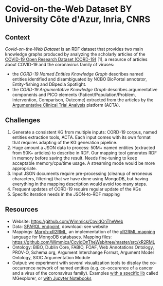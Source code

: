 # Covid-on-the-Web Dataset BY University Côte d'Azur, Inria, CNRS

## Context
*Covid-on-the-Web Dataset* is an RDF dataset that provides two main knowledge graphs produced by analyzing the scholarly articles of the [COVID-19 Open Research Dataset (CORD-19)](https://www.semanticscholar.org/cord19) [1], a resource of articles about COVID-19 and the coronavirus family of viruses:
- the *CORD-19 Named Entities Knowledge Graph* describes named entities identified and disambiguated by NCBO BioPortal annotator, Entity-fishing and DBpedia Spotlight. 
- the *CORD-19 Argumentative Knowledge Graph* describes argumentative components and PICO elements (Patient/Population/Problem, Intervention, Comparison, Outcome) extracted from the articles by the [Argumentative Clinical Trial Analysis](http://ns.inria.fr/acta/) platform (ACTA).


## Challenges
1. Generate a consistent KG from multiple inputs: CORD-19 corpus, named entities extraction tools, ACTA. Each input comes with its own format that requires adapting of the KG generation pipeline.
2. Huge amount a JSON data to process: 50M+ named entities (extracted from 50K+ articles) to describe in RDF. Our mapping tool generates RDF in memory before saving the result. Needs fine-tuning to keep acceptable memory/cpu/time usage. A streaming mode would be more appropriate.
3. Input JSON documents require pre-processing (cleanup of erroneous characters, filtering) that we have done using MongoDB, but having everything in the mapping description would avoid too many steps.
4. Frequent updates of CORD-19 require regular update of the KGs
5. Specific iteration needs in the JSON-to-RDF mapping

## Resources
- Website: https://github.com/Wimmics/CovidOnTheWeb
- Data: [SPARQL endpoint](https://covid19.i3s.unice.fr/sparql), download: see website
- Mappings: [Morph-xR2RML](https://github.com/frmichel/morph-xr2rml/), an implementation of the [xR2RML mapping language](http://i3s.unice.fr/~fmichel/xr2rml_specification.html) for MongoDB databases. Mapping files: https://github.com/Wimmics/CovidOnTheWeb/tree/master/src/xR2RML
- Ontology: BIBO, Dublin Core, FABIO, FOAF, Web Annotations Ontology, PROV-O, Schema.org, Argument Interchange Format, Argument Model Ontology, SIOC Argumentation Module
- Output: we experiment with several visualization tools to display the co-occurrence network of named entities (e.g. co-occurence of a cancer and a virus of the coronavirus family). Examples [with a specific lib](https://github.com/Wimmics/CovidOnTheWeb/blob/master/doc/mgexplorer-1.png) called MGexplorer, or [with Jupyter Notebooks](https://github.com/Wimmics/CovidOnTheWeb/blob/master/doc/R4.JPG)
